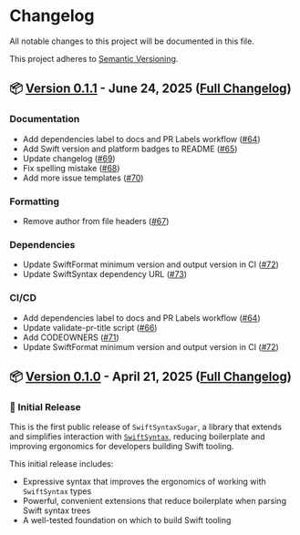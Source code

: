 # Changelog

All notable changes to this project will be documented in this file. 

This project adheres to [Semantic Versioning](https://semver.org).

## 📦 [Version 0.1.1](https://github.com/fetch-rewards/SwiftSyntaxSugar/releases/tag/0.1.1) - June 24, 2025 ([Full Changelog](https://github.com/fetch-rewards/SwiftSyntaxSugar/compare/0.1.0...0.1.1))

### Documentation

- Add dependencies label to docs and PR Labels workflow ([#64](https://github.com/fetch-rewards/SwiftSyntaxSugar/pull/64))
- Add Swift version and platform badges to README ([#65](https://github.com/fetch-rewards/SwiftSyntaxSugar/pull/65))
- Update changelog ([#69](https://github.com/fetch-rewards/SwiftSyntaxSugar/pull/69))
- Fix spelling mistake ([#68](https://github.com/fetch-rewards/SwiftSyntaxSugar/pull/68))
- Add more issue templates ([#70](https://github.com/fetch-rewards/SwiftSyntaxSugar/pull/70))

### Formatting

- Remove author from file headers ([#67](https://github.com/fetch-rewards/SwiftSyntaxSugar/pull/67))

### Dependencies

- Update SwiftFormat minimum version and output version in CI ([#72](https://github.com/fetch-rewards/SwiftSyntaxSugar/pull/72))
- Update SwiftSyntax dependency URL ([#73](https://github.com/fetch-rewards/SwiftSyntaxSugar/pull/73))

### CI/CD

- Add dependencies label to docs and PR Labels workflow ([#64](https://github.com/fetch-rewards/SwiftSyntaxSugar/pull/64))
- Update validate-pr-title script ([#66](https://github.com/fetch-rewards/SwiftSyntaxSugar/pull/66))
- Add CODEOWNERS ([#71](https://github.com/fetch-rewards/SwiftSyntaxSugar/pull/71))
- Update SwiftFormat minimum version and output version in CI ([#72](https://github.com/fetch-rewards/SwiftSyntaxSugar/pull/72))

## 📦 [Version 0.1.0](https://github.com/fetch-rewards/SwiftSyntaxSugar/releases/tag/0.1.0) - April 21, 2025 ([Full Changelog](https://github.com/fetch-rewards/SwiftSyntaxSugar/commits/0.1.0))

### 🚀 Initial Release

This is the first public release of `SwiftSyntaxSugar`, a library that extends and simplifies interaction with [`SwiftSyntax`](https://github.com/swiftlang/swift-syntax),
reducing boilerplate and improving ergonomics for developers building Swift tooling.

This initial release includes:

- Expressive syntax that improves the ergonomics of working with `SwiftSyntax` types
- Powerful, convenient extensions that reduce boilerplate when parsing Swift syntax trees
- A well-tested foundation on which to build Swift tooling
